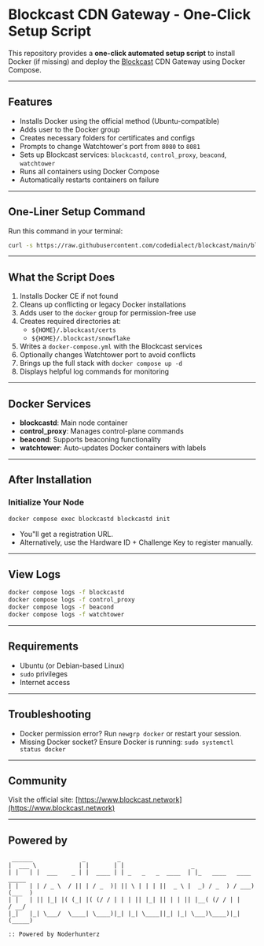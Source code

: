 
# Blockcast CDN Gateway - One-Click Setup Script

This repository provides a **one-click automated setup script** to install Docker (if missing) and deploy the [Blockcast](https://www.blockcast.network) CDN Gateway using Docker Compose.

---

## Features

- Installs Docker using the official method (Ubuntu-compatible)
- Adds user to the Docker group
- Creates necessary folders for certificates and configs
- Prompts to change Watchtower's port from `8080` to `8081`
- Sets up Blockcast services: `blockcastd`, `control_proxy`, `beacond`, `watchtower`
- Runs all containers using Docker Compose
- Automatically restarts containers on failure

---

## One-Liner Setup Command

Run this command in your terminal:

```bash
curl -s https://raw.githubusercontent.com/codedialect/blockcast/main/blockcast-setup.sh | sudo bash
```

---

## What the Script Does

1. Installs Docker CE if not found
2. Cleans up conflicting or legacy Docker installations
3. Adds user to the `docker` group for permission-free use
4. Creates required directories at:
   - `${HOME}/.blockcast/certs`
   - `${HOME}/.blockcast/snowflake`
5. Writes a `docker-compose.yml` with the Blockcast services
6. Optionally changes Watchtower port to avoid conflicts
7. Brings up the full stack with `docker compose up -d`
8. Displays helpful log commands for monitoring

---

## Docker Services

- **blockcastd**: Main node container
- **control_proxy**: Manages control-plane commands
- **beacond**: Supports beaconing functionality
- **watchtower**: Auto-updates Docker containers with labels

---

## After Installation

### Initialize Your Node

```bash
docker compose exec blockcastd blockcastd init
```

- You"ll get a registration URL.
- Alternatively, use the Hardware ID + Challenge Key to register manually.

---

## View Logs

```bash
docker compose logs -f blockcastd
docker compose logs -f control_proxy
docker compose logs -f beacond
docker compose logs -f watchtower
```

---

## Requirements

- Ubuntu (or Debian-based Linux)
- `sudo` privileges
- Internet access

---

## Troubleshooting

- Docker permission error? Run `newgrp docker` or restart your session.
- Missing Docker socket? Ensure Docker is running: `sudo systemctl status docker`

---

## Community

Visit the official site: [https://www.blockcast.network](https://www.blockcast.network)

---

## Powered by

```
 ______              _         _                                             
|  ___ \            | |       | |                   _                        
| |   | |  ___    _ | |  ____ | | _   _   _  ____  | |_   ____   ____  _____ 
| |   | | / _ \  / || | / _  )| || \ | | | ||  _ \ |  _) / _  ) / ___)(___  )
| |   | || |_| |( (_| |( (/ / | | | || |_| || | | || |__( (/ / | |     / __/ 
|_|   |_| \___/  \____| \____)|_| |_| \____||_| |_| \___)\____)|_|    (_____)                   

:: Powered by Noderhunterz
```
